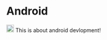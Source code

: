 # Android 
<a href="https://www.freepnglogos.com/pics/android-logo" title="Image from freepnglogos.com"><img src="https://www.freepnglogos.com/uploads/android-logo-png/android-logo-more-information-about-android-thumbdata-files-8.png" width="20" alignment="centre" alt="android logo, more information about android thumbdata files" /></a>
This is about android devlopment!
